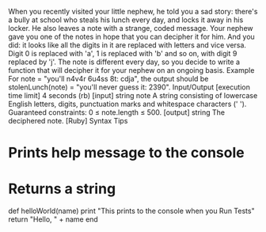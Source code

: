When you recently visited your little nephew, he told you a sad story: there's a bully at school who steals his lunch every day, and locks it away in his locker. He also leaves a note with a strange, coded message. Your nephew gave you one of the notes in hope that you can decipher it for him. And you did: it looks like all the digits in it are replaced with letters and vice versa. Digit 0 is replaced with 'a', 1 is replaced with 'b' and so on, with digit 9 replaced by 'j'.
The note is different every day, so you decide to write a function that will decipher it for your nephew on an ongoing basis.
Example
For note = "you'll n4v4r 6u4ss 8t: cdja", the output should be
stolenLunch(note) = "you'll never guess it: 2390".
Input/Output
[execution time limit] 4 seconds (rb)
[input] string note
A string consisting of lowercase English letters, digits, punctuation marks and whitespace characters (' ').
Guaranteed constraints:
0 ≤ note.length ≤ 500.
[output] string
The deciphered note.
[Ruby] Syntax Tips
# Prints help message to the console
# Returns a string
def helloWorld(name)
    print "This prints to the console when you Run Tests"
    return "Hello, " + name
end
